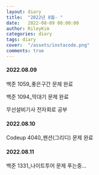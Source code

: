 ```yaml
---
layout: diary
title:  "2022년 8월- "
date:   2022-08-09 00:00:00
author: RileyKim
categories: diary
tags: diary
cover:  "/assets/instacode.png"
comments: true
---
```




#### 2022.08.09

백준 1059_좋은구간 문제 완료

백준 1094_막대기 문제 완료

무선설비기사 전자회로 공부



#### 2022.08.10

Codeup 4040_펜션(그리디) 문제 완료



#### 2022.08.11

백준 1331_나이트투어 문제 푸는중...